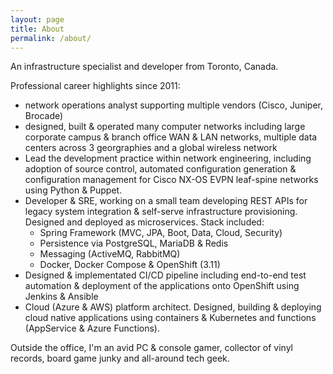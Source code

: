 ```yaml
---
layout: page
title: About
permalink: /about/
---
```


An infrastructure specialist and developer from Toronto, Canada.

Professional career highlights since 2011: 
* network operations analyst supporting multiple vendors (Cisco, Juniper, Brocade)
* designed, built & operated many computer networks including large corporate campus & branch office WAN & LAN networks, multiple data centers across 3 georgraphies and a global wireless network
* Lead the development practice within network engineering, including adoption of source control, automated configuration generation & configuration management for Cisco NX-OS EVPN leaf-spine networks using Python & Puppet.
* Developer & SRE, working on a small team developing REST APIs for legacy system integration & self-serve infrastructure provisioning. Designed and deployed as microservices. Stack included:
  - Spring Framework (MVC, JPA, Boot, Data, Cloud, Security)
  - Persistence via PostgreSQL, MariaDB & Redis
  - Messaging (ActiveMQ, RabbitMQ)
  - Docker, Docker Compose & OpenShift (3.11)
* Designed & implementated CI/CD pipeline including end-to-end test automation & deployment of the applications onto OpenShift using Jenkins & Ansible
* Cloud (Azure & AWS) platform architect. Designed, building & deploying cloud native applications using containers & Kubernetes and functions (AppService & Azure Functions).

Outside the office, I'm an avid PC & console gamer, collector of vinyl records, board game junky and all-around tech geek.
